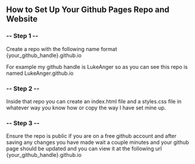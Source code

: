 
  <h2> How to Set Up Your Github Pages Repo and Website </h2>
  
  <h3>-- Step 1 --</h3>
  Create a repo with the following name format {your_github_handle}.github.io
  
  For example my github handle is LukeAnger so as you can see this repo is named LukeAnger.github.io
  
  <h3>-- Step 2 --</h3>
  Inside that repo you can create an index.html file and a styles.css file in whatever way you know how or copy the way I have set mine up.
  
  <h3>-- Step 3 --</h3>
  Ensure the repo is public if you are on a free github account and after saving any changes you have made wait a couple minutes and your github page should be updated and you can view it at the following url {your_github_handle}.github.io 
